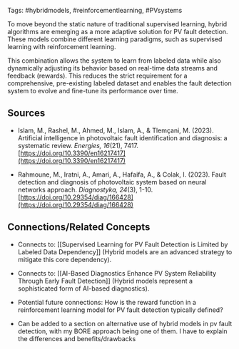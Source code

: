 Tags: #hybridmodels, #reinforcementlearning, #PVsystems

To move beyond the static nature of traditional supervised learning, hybrid algorithms are emerging as a more adaptive solution for PV fault detection. 
These models combine different learning paradigms, such as supervised learning with reinforcement learning.

This combination allows the system to learn from labeled data while also dynamically adjusting its behavior based on real-time data streams and feedback (rewards). 
This reduces the strict requirement for a comprehensive, pre-existing labeled dataset and enables the fault detection system to evolve and fine-tune its performance over time.

## Sources

- Islam, M., Rashel, M., Ahmed, M., Islam, A., & Tlemçani, M. (2023). Artificial intelligence in photovoltaic fault identification and diagnosis: a systematic review. _Energies, 16_(21), 7417. [https://doi.org/10.3390/en16217417](https://doi.org/10.3390/en16217417)
    
- Rahmoune, M., Iratni, A., Amari, A., Hafaifa, A., & Colak, I. (2023). Fault detection and diagnosis of photovoltaic system based on neural networks approach. _Diagnostyka, 24_(3), 1-10. [https://doi.org/10.29354/diag/166428](https://doi.org/10.29354/diag/166428)
    

## Connections/Related Concepts

- Connects to: [[Supervised Learning for PV Fault Detection is Limited by Labeled Data Dependency]] (Hybrid models are an advanced strategy to mitigate this core dependency).
    
- Connects to: [[AI-Based Diagnostics Enhance PV System Reliability Through Early Fault Detection]] (Hybrid models represent a sophisticated form of AI-based diagnostics).
    
- Potential future connections: How is the reward function in a reinforcement learning model for PV fault detection typically defined?
- Can be added to a section on alternative use of hybrid models in pv fault detection, with my BORE approach being one of them. I have to explain the differences and benefits/drawbacks